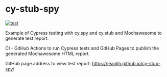 # cy-stub-spy

[![test](https://github.com/jeanljh/cy-stub-spy/actions/workflows/test.yml/badge.svg)](https://github.com/jeanljh/cy-stub-spy/actions/workflows/test.yml)

Example of Cypress testing with cy.spy and cy.stub and Mochawesome to generate test report.

CI - GitHub Actions to run Cypress tests and GitHub Pages to publish the generated Mochawesome HTML report.

GitHub page address to view test report: https://jeanljh.github.io/cy-stub-spy/
